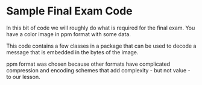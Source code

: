 # Sample Final Exam Code
In this bit of code we will roughly do what is required for the final exam. You have a color image in ppm format with some data.

This code contains a few classes in a package that can be used to decode a message that is embedded in the bytes of the image.

ppm format was chosen because other formats have complicated compression and encoding schemes that add complexity - but not value - to our lesson.
